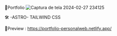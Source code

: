 
🚀Portfolio 
![Captura de tela 2024-02-27 234125](https://github.com/SuelenGalhardo/Web-Personal/assets/122880141/79580a93-585e-48c6-9615-640314fce8d8)


🛠️ -ASTRO- TAILWIND CSS


🔗Preview : https://portfolio-personalweb.netlify.app/

